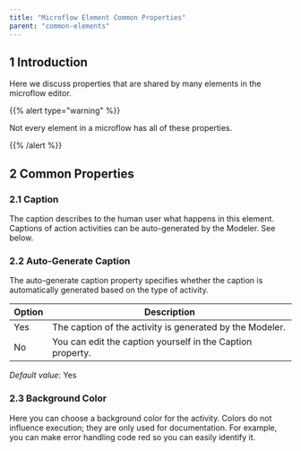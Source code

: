 ```yaml
---
title: "Microflow Element Common Properties"
parent: "common-elements"
---
```


## 1 Introduction

Here we discuss properties that are shared by many elements in the microflow editor.

{{% alert type="warning" %}}

Not every element in a microflow has all of these properties.

{{% /alert %}}

## 2 Common Properties

### 2.1 Caption

The caption describes to the human user what happens in this element. Captions of action activities can be auto-generated by the Modeler. See below.

### 2.2 Auto-Generate Caption

The auto-generate caption property specifies whether the caption is automatically generated based on the type of activity.

| Option | Description |
| --- | --- |
| Yes | The caption of the activity is generated by the Modeler. |
| No | You can edit the caption yourself in the Caption property. |

_Default value_: Yes

### 2.3 Background Color

Here you can choose a background color for the activity. Colors do not influence execution; they are only used for documentation. For example, you can make error handling code red so you can easily identify it.
